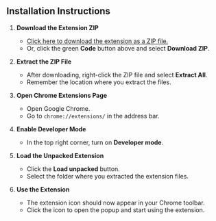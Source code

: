## Installation Instructions

1. **Download the Extension ZIP**
   - [Click here to download the extension as a ZIP file.](https://github.com/SithuPahan2003/chrome-extension-compliance-checker/archive/refs/heads/main.zip)
   - Or, click the green **Code** button above and select **Download ZIP**.

2. **Extract the ZIP File**
   - After downloading, right-click the ZIP file and select **Extract All**.
   - Remember the location where you extract the files.

3. **Open Chrome Extensions Page**
   - Open Google Chrome.
   - Go to `chrome://extensions/` in the address bar.

4. **Enable Developer Mode**
   - In the top right corner, turn on **Developer mode**.

5. **Load the Unpacked Extension**
   - Click the **Load unpacked** button.
   - Select the folder where you extracted the extension files.

6. **Use the Extension**
   - The extension icon should now appear in your Chrome toolbar.
   - Click the icon to open the popup and start using the extension.
